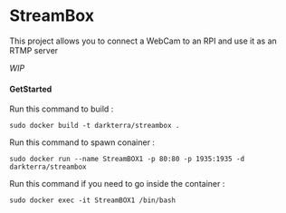 # StreamBox

This project allows you to connect a WebCam to an RPI and use it as an RTMP server

_WIP_

#### GetStarted

Run this command to build :

`sudo docker build -t darkterra/streambox .`

Run this command to spawn conainer :

`sudo docker run --name StreamBOX1 -p 80:80 -p 1935:1935 -d darkterra/streambox`

Run this command if you need to go inside the container :

`sudo docker exec -it StreamBOX1 /bin/bash`

